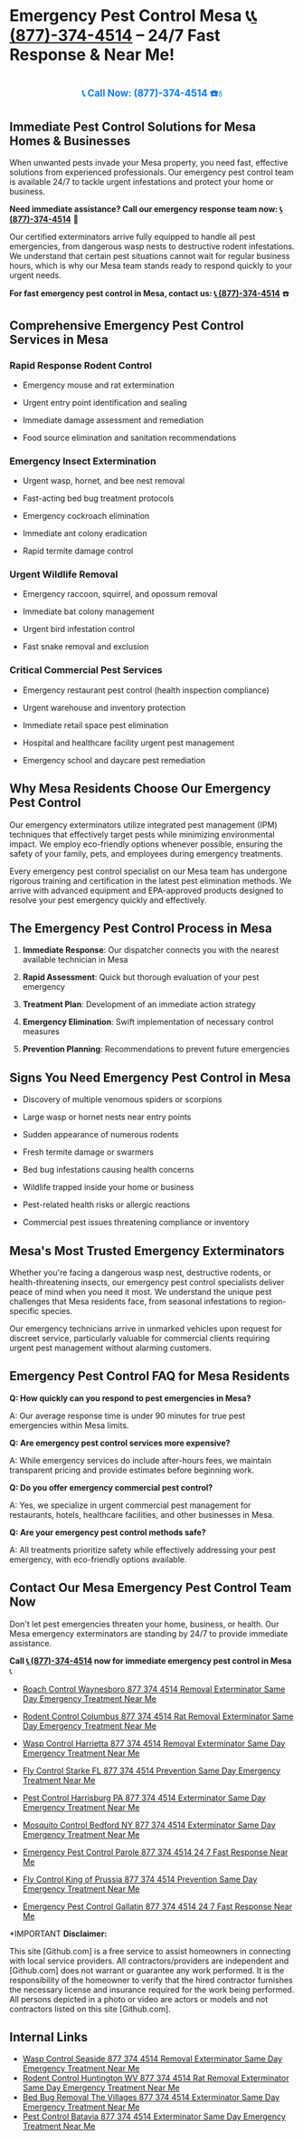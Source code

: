 # Emergency Pest Control Mesa 📞[📞 (877)-374-4514](https://pest-control-4514.netlify.app) – 24/7 Fast Response & Near Me! 
# 

<p align="center" style="font-size: 1.2em; font-weight: bold; margin: 20px 0;">
  <a href="https://pest-control-4514.netlify.app" target="_blank" style="color: #007BFF; text-decoration: none;">📞 Call Now: (877)-374-4514 ☎️💧</a>
</p>

## Immediate Pest Control Solutions for Mesa Homes & Businesses

When unwanted pests invade your Mesa property, you need fast, effective solutions from experienced professionals. Our emergency pest control team is available 24/7 to tackle urgent infestations and protect your home or business.

**Need immediate assistance? Call our emergency response team now: [📞 (877)-374-4514](https://pest-control-4514.netlify.app)** 📱

Our certified exterminators arrive fully equipped to handle all pest emergencies, from dangerous wasp nests to destructive rodent infestations. We understand that certain pest situations cannot wait for regular business hours, which is why our Mesa team stands ready to respond quickly to your urgent needs.

**For fast emergency pest control in Mesa, contact us: [📞 (877)-374-4514](https://pest-control-4514.netlify.app)** ☎️

## Comprehensive Emergency Pest Control Services in Mesa

### Rapid Response Rodent Control

- Emergency mouse and rat extermination  

- Urgent entry point identification and sealing  

- Immediate damage assessment and remediation  

- Food source elimination and sanitation recommendations  

### Emergency Insect Extermination

- Urgent wasp, hornet, and bee nest removal  

- Fast-acting bed bug treatment protocols  

- Emergency cockroach elimination  

- Immediate ant colony eradication  

- Rapid termite damage control  

### Urgent Wildlife Removal

- Emergency raccoon, squirrel, and opossum removal  

- Immediate bat colony management  

- Urgent bird infestation control  

- Fast snake removal and exclusion  

### Critical Commercial Pest Services

- Emergency restaurant pest control (health inspection compliance)  

- Urgent warehouse and inventory protection  

- Immediate retail space pest elimination  

- Hospital and healthcare facility urgent pest management  

- Emergency school and daycare pest remediation  

## Why Mesa Residents Choose Our Emergency Pest Control

Our emergency exterminators utilize integrated pest management (IPM) techniques that effectively target pests while minimizing environmental impact. We employ eco-friendly options whenever possible, ensuring the safety of your family, pets, and employees during emergency treatments.

Every emergency pest control specialist on our Mesa team has undergone rigorous training and certification in the latest pest elimination methods. We arrive with advanced equipment and EPA-approved products designed to resolve your pest emergency quickly and effectively.

## The Emergency Pest Control Process in Mesa

1. **Immediate Response**: Our dispatcher connects you with the nearest available technician in Mesa  

2. **Rapid Assessment**: Quick but thorough evaluation of your pest emergency  

3. **Treatment Plan**: Development of an immediate action strategy  

4. **Emergency Elimination**: Swift implementation of necessary control measures  

5. **Prevention Planning**: Recommendations to prevent future emergencies  

## Signs You Need Emergency Pest Control in Mesa

- Discovery of multiple venomous spiders or scorpions  

- Large wasp or hornet nests near entry points  

- Sudden appearance of numerous rodents  

- Fresh termite damage or swarmers  

- Bed bug infestations causing health concerns  

- Wildlife trapped inside your home or business  

- Pest-related health risks or allergic reactions  

- Commercial pest issues threatening compliance or inventory  

## Mesa's Most Trusted Emergency Exterminators

Whether you're facing a dangerous wasp nest, destructive rodents, or health-threatening insects, our emergency pest control specialists deliver peace of mind when you need it most. We understand the unique pest challenges that Mesa residents face, from seasonal infestations to region-specific species.

Our emergency technicians arrive in unmarked vehicles upon request for discreet service, particularly valuable for commercial clients requiring urgent pest management without alarming customers.

## Emergency Pest Control FAQ for Mesa Residents

**Q: How quickly can you respond to pest emergencies in Mesa?**  

A: Our average response time is under 90 minutes for true pest emergencies within Mesa limits.

**Q: Are emergency pest control services more expensive?**  

A: While emergency services do include after-hours fees, we maintain transparent pricing and provide estimates before beginning work.

**Q: Do you offer emergency commercial pest control?**  

A: Yes, we specialize in urgent commercial pest management for restaurants, hotels, healthcare facilities, and other businesses in Mesa.

**Q: Are your emergency pest control methods safe?**  

A: All treatments prioritize safety while effectively addressing your pest emergency, with eco-friendly options available.

## Contact Our Mesa Emergency Pest Control Team Now

Don't let pest emergencies threaten your home, business, or health. Our Mesa emergency exterminators are standing by 24/7 to provide immediate assistance.

**Call [📞 (877)-374-4514](https://pest-control-4514.netlify.app) now for immediate emergency pest control in Mesa** 📞


- [Roach Control Waynesboro 877 374 4514 Removal Exterminator Same Day Emergency Treatment Near Me](https://github.com/allyoucaneatsushiin/pest-control/blob/main/Roach-Control-Waynesboro-877-374-4514-Removal-Exterminator-Same-Day-Emergency-Treatment-Near-Me.md)
- [Rodent Control Columbus 877 374 4514 Rat Removal Exterminator Same Day Emergency Treatment Near Me](https://github.com/allyoucaneatsushiin/pest-control/blob/main/Rodent-Control-Columbus-877-374-4514-Rat-Removal-Exterminator-Same-Day-Emergency-Treatment-Near-Me.md)
- [Wasp Control Harrietta 877 374 4514 Removal Exterminator Same Day Emergency Treatment Near Me](https://github.com/allyoucaneatsushiin/pest-control/blob/main/Wasp-Control-Harrietta-877-374-4514-Removal-Exterminator-Same-Day-Emergency-Treatment-Near-Me.md)


- [Fly Control Starke FL 877 374 4514 Prevention Same Day Emergency Treatment Near Me](https://github.com/allyoucaneatsushiin/pest-control/blob/main/Fly-Control-Starke-FL-877-374-4514-Prevention-Same-Day-Emergency-Treatment-Near-Me.md)
- [Pest Control Harrisburg PA 877 374 4514 Exterminator Same Day Emergency Treatment Near Me](https://github.com/allyoucaneatsushiin/pest-control/blob/main/Pest-Control-Harrisburg-PA-877-374-4514-Exterminator-Same-Day-Emergency-Treatment-Near-Me.md)
- [Mosquito Control Bedford NY 877 374 4514 Exterminator Same Day Emergency Treatment Near Me](https://github.com/allyoucaneatsushiin/pest-control/blob/main/Mosquito-Control-Bedford-NY-877-374-4514-Exterminator-Same-Day-Emergency-Treatment-Near-Me.md)


- [Emergency Pest Control Parole 877 374 4514 24 7 Fast Response Near Me](https://github.com/allyoucaneatsushiin/pest-control/blob/main/Emergency-Pest-Control-Parole-877-374-4514-24-7-Fast-Response-Near-Me.md)
- [Fly Control King of Prussia 877 374 4514 Prevention Same Day Emergency Treatment Near Me](https://github.com/allyoucaneatsushiin/pest-control/blob/main/Fly-Control-King-of-Prussia-877-374-4514-Prevention-Same-Day-Emergency-Treatment-Near-Me.md)
- [Emergency Pest Control Gallatin 877 374 4514 24 7 Fast Response Near Me](https://github.com/allyoucaneatsushiin/pest-control/blob/main/Emergency-Pest-Control-Gallatin-877-374-4514-24-7-Fast-Response-Near-Me.md)


*IMPORTANT **Disclaimer:**  

This site [Github.com] is a free service to assist homeowners in connecting with local service providers. All contractors/providers are independent and [Github.com] does not warrant or guarantee any work performed. It is the responsibility of the homeowner to verify that the hired contractor furnishes the necessary license and insurance required for the work being performed. All persons depicted in a photo or video are actors or models and not contractors listed on this site [Github.com].


## Internal Links
- [Wasp Control Seaside 877 374 4514 Removal Exterminator Same Day Emergency Treatment Near Me](https://github.com/allyoucaneatsushiin/pest-control/blob/main/Wasp-Control-Seaside-877-374-4514-Removal-Exterminator-Same-Day-Emergency-Treatment-Near-Me.md)
- [Rodent Control Huntington WV 877 374 4514 Rat Removal Exterminator Same Day Emergency Treatment Near Me](https://github.com/allyoucaneatsushiin/pest-control/blob/main/Rodent-Control-Huntington-WV-877-374-4514-Rat-Removal-Exterminator-Same-Day-Emergency-Treatment-Near-Me.md)
- [Bed Bug Removal The Villages 877 374 4514 Exterminator Same Day Emergency Treatment Near Me](https://github.com/allyoucaneatsushiin/pest-control/blob/main/Bed-Bug-Removal-The-Villages-877-374-4514-Exterminator-Same-Day-Emergency-Treatment-Near-Me.md)
- [Pest Control Batavia 877 374 4514 Exterminator Same Day Emergency Treatment Near Me](https://github.com/allyoucaneatsushiin/pest-control/blob/main/Pest-Control-Batavia-877-374-4514-Exterminator-Same-Day-Emergency-Treatment-Near-Me.md)

